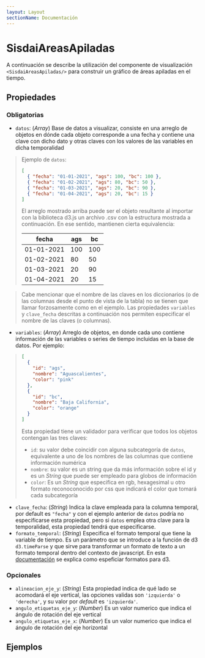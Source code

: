 ```yaml
---
layout: Layout
sectionName: Documentación
---
```


# SisdaiAreasApiladas

A continuación se describe la utilización del componente de visualización `<SisdaiAreasApiladas/>` para construir un gráfico de
áreas apiladas en el tiempo.

## Propiedades

### Obligatorias

- `datos`: (_Array_) Base de datos a visualizar, consiste en una arreglo de objetos en dónde cada objeto corresponde a una fecha y contiene una clave con dicho dato y otras claves con los valores de las variables en dicha temporalidad

> Ejemplo de `datos`:
>
> ```json
> [
>   { "fecha": "01-01-2021", "ags": 100, "bc": 100 },
>   { "fecha": "01-02-2021", "ags": 80, "bc": 50 },
>   { "fecha": "01-03-2021", "ags": 20, "bc": 90 },
>   { "fecha": "01-04-2021", "ags": 20, "bc": 15 }
> ]
> ```
>
> El arreglo mostrado arriba puede ser el objeto resultante al importar con la biblioteca d3.js un archivo .csv con la estructura mostrada a continuación. En ese sentido, mantienen cierta equivalencia:
>
> <table>
> <thead>
> <tr>
> <th>fecha</th>
> <th>ags</th>
> <th>bc</th>
> </tr>
> </thead>
> <tbody>
> <tr>
> <td>01-01-2021</td>
> <td>100</td>
> <td>100</td>
> </tr>
> <tr>
> <td>01-02-2021</td>
> <td>80</td>
> <td>50</td>
> </tr>
> <tr>
> <td>01-03-2021</td>
> <td>20</td>
> <td>90</td>
> </tr>
> <tr>
> <td>01-04-2021</td>
> <td>20</td>
> <td>15</td>
> </tr>
> </tbody>
> </table>

> Cabe mencionar que el nombre de las claves en los diccionarios (o de las columnas desde el punto de vista de la tabla) no se tienen que llamar forzosamente como en el ejemplo. Las propiedades `variables` y `clave_fecha` descritas a continuación nos permiten especificar el nombre de las claves (o columnas).

- `variables`: (_Array_) Arreglo de objetos, en donde cada uno contiene información de las variables o series de tiempo incluidas en la base de datos. Por ejemplo:

> ```json
> [
>   {
>     "id": "ags",
>     "nombre": "Aguascalientes",
>     "color": "pink"
>   },
>   {
>     "id": "bc",
>     "nombre": "Baja California",
>     "color": "orange"
>   }
> ]
> ```
>
> Esta propiedad tiene un validador para verificar que todos los objetos contengan las tres claves:
>
> - `id`: su valor debe coincidir con alguna subcategoría de `datos`, equivalente a uno de los nombres de las columnas que contiene información numérica
> - `nombre`: su valor es un string que da más información sobre el id y es un _String_ que puede ser empleado para globos de información
> - `color`: Es un _String_ que especifica en rgb, hexagesimal u otro formato reconoconocido por css que indicará el color que tomará cada subcategoría

- `clave_fecha`: (_String_) Indica la clave empleada para la columna temporal, por default es `"fecha"` y con el ejemplo anterior de `datos` podría no especificarse esta propiedad, pero si `datos` emplea otra clave para la temporalidad, esta propiedad tendrá que especificarse.
- `formato_temporal`: (_String_) Especifica el formato temporal que tiene la variable de tiempo. Es un parámetro que se introduce a la función de d3 `d3.timeParse` y que sirve para transformar un formato de texto a un formato temporal dentro del contexto de javascript. En esta [documentación](https://d3-wiki.readthedocs.io/zh-cn/master/Time-Formatting/) se explica como espeficiar formatos para d3.

### Opcionales

- `alineacion_eje_y`: (_String_) Esta propiedad indica de qué lado se acomodará el eje vertical, las opciones validas son `'izquierda'` o `'derecha'`, y su valor por _default_ es `'izquierda'`.
- `angulo_etiquetas_eje_y`: (_Number_) Es un valor numerico que indica el ángulo de rotación del eje vertical
- `angulo_etiquetas_eje_x`: (_Number_) Es un valor numerico que indica el ángulo de rotación del eje horizontal

## Ejemplos

<utils-ejemplo-doc ruta="areas-apiladas/basico.vue"/>
<utils-ejemplo-doc ruta="areas-apiladas/modificando-datos.vue"/>

